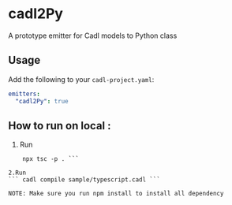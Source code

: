 # cadl2Py

A prototype emitter for Cadl models to Python class


## Usage

Add the following to your `cadl-project.yaml`:

```yaml
emitters:
  "cadl2Py": true
```
## How to run on local :
1. Run 
``` npm install 
    npx tsc -p . ```
   
2.Run 
``` cadl compile sample/typescript.cadl ```

NOTE: Make sure you run npm install to install all dependency 

